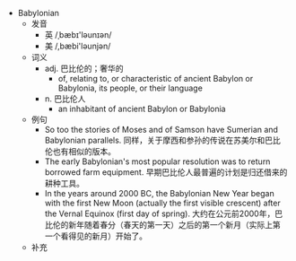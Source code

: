 - Babylonian
  - 发音
    - 英 /ˌbæbɪ'ləunɪən/
    - 美 /,bæbi'ləunjən/
  - 词义
    - adj. 巴比伦的；奢华的
      - of, relating to, or characteristic of ancient Babylon or Babylonia, its people, or their language 
    - n. 巴比伦人
      - an inhabitant of ancient Babylon or Babylonia 
  - 例句
    - So too the stories of Moses and of Samson have Sumerian and Babylonian parallels. 同样，关于摩西和参孙的传说在苏美尔和巴比伦也有相似的版本。
    - The early Babylonian's most popular resolution was to return borrowed farm equipment. 早期巴比伦人最普遍的计划是归还借来的耕种工具。
    - In the years around 2000 BC, the Babylonian New Year began with the first New Moon (actually the first visible crescent) after the Vernal Equinox (first day of spring). 大约在公元前2000年，巴比伦的新年随着春分（春天的第一天）之后的第一个新月（实际上第一个看得见的新月）开始了。
  - 补充